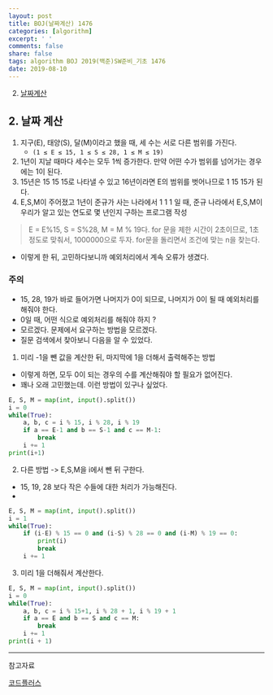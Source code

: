 ```yaml
---
layout: post
title: BOJ(날짜계산) 1476
categories: [algorithm]
excerpt: ' '
comments: false
share: false
tags: algorithm BOJ 2019(백준)SW준비_기초 1476
date: 2019-08-10
---
```


2. [날짜계산](https://www.acmicpc.net/problem/1476)

## 2. 날짜 계산

1. 지구(E), 태양(S), 달(M)이라고 했을 때, 세 수는 서로 다른 범위를 가진다.
   - `(1 ≤ E ≤ 15, 1 ≤ S ≤ 28, 1 ≤ M ≤ 19)`
2. 1년이 지날 때마다 세수는 모두 1씩 증가한다. 만약 어떤 수가 범위를 넘어가는 경우에는 1이 된다.
3. 15년은 15 15 15로 나타낼 수 있고 16년이라면 E의 범위를 벗어나므로 1 15 15가 된다.
4. E,S,M이 주어졌고 1년이 준규가 사는 나라에서 1 1 1 일 때, 준규 나라에서 E,S,M이 우리가 알고 있는 연도로 몇 년인지 구하는 프로그램 작성

> E = E%15, S = S%28, M = M % 19다.
> for 문을 제한 시간이 2초이므로, 1초정도로 맞춰서, 1000000으로 두자.
> for문을 돌리면서 조건에 맞는 n을 찾는다.

- 이렇게 한 뒤, 고민하다보니까 예외처리에서 계속 오류가 생겼다.

### 주의

- 15, 28, 19가 바로 들어가면 나머지가 0이 되므로, 나머지가 0이 될 때 예외처리를 해줘야 한다.
- 0일 때, 어떤 식으로 예외처리를 해줘야 하지 ?
- 모르겠다. 문제에서 요구하는 방법을 모르겠다.
- 질문 검색에서 찾아보니 다음을 알 수 있었다.

1. 미리 -1을 뺀 값을 계산한 뒤, 마지막에 1을 더해서 출력해주는 방법

- 이렇게 하면, 모두 0이 되는 경우의 수를 계산해줘야 할 필요가 없어진다.
- 꽤나 오래 고민했는데. 이런 방법이 있구나 싶었다.

```python
E, S, M = map(int, input().split())
i = 0
while(True):
    a, b, c = i % 15, i % 28, i % 19
    if a == E-1 and b == S-1 and c == M-1:
        break
    i += 1
print(i+1)
```

2. 다른 방법 -> E,S,M을 i에서 뺀 뒤 구한다.

- 15, 19, 28 보다 작은 수들에 대한 처리가 가능해진다.
-

```python
E, S, M = map(int, input().split())
i = 1
while(True):
    if (i-E) % 15 == 0 and (i-S) % 28 == 0 and (i-M) % 19 == 0:
        print(i)
        break
    i += 1
```

3. 미리 1을 더해줘서 계산한다.

```python
E, S, M = map(int, input().split())
i = 0
while(True):
    a, b, c = i % 15+1, i % 28 + 1, i % 19 + 1
    if a == E and b == S and c == M:
        break
    i += 1
print(i + 1)
```

---

참고자료

[코드플러스](https://code.plus/course/32)
